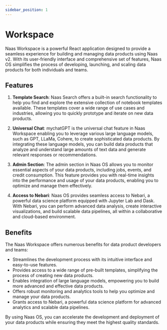 ```yaml
---
sidebar_position: 1
---
```


# Workspace

Naas Workspace is a powerful React application designed to provide a seamless experience for building and managing data products using Naas v2. With its user-friendly interface and comprehensive set of features, Naas OS simplifies the process of developing, launching, and scaling data products for both individuals and teams.

## Features

1.  **Template Search**: Naas Search offers a built-in search functionality to help you find and explore the extensive collection of notebook templates available. These templates cover a wide range of use cases and industries, allowing you to quickly prototype and iterate on new data products.
    
2.  **Universal Chat**: mychatGPT is the universal chat feature in Naas Workspace enabling you to leverage various large language models, such as GPT, LLaMa, Cohere, to create sophisticated data products. By integrating these language models, you can build data products that analyze and understand large amounts of text data and generate relevant responses or recommendations.
    
3.  **Admin Section**: The admin section in Naas OS allows you to monitor essential aspects of your data products, including jobs, events, and credit consumption. This feature provides you with real-time insights into the performance and usage of your data products, enabling you to optimize and manage them effectively.
    
4.  **Access to Nebari**: Naas OS provides seamless access to Nebari, a powerful data science platform equipped with Jupyter Lab and Dask. With Nebari, you can perform advanced data analysis, create interactive visualizations, and build scalable data pipelines, all within a collaborative and cloud-based environment.
    

## Benefits
The Naas Workspace offers numerous benefits for data product developers and teams:

*   Streamlines the development process with its intuitive interface and easy-to-use features.
*   Provides access to a wide range of pre-built templates, simplifying the process of creating new data products.
*   Enables integration of large language models, empowering you to build more advanced and effective data products.
*   Offers robust monitoring and analytics tools to help you optimize and manage your data products.
*   Grants access to Nebari, a powerful data science platform for advanced analytics and scalable data pipelines.

By using Naas OS, you can accelerate the development and deployment of your data products while ensuring they meet the highest quality standards.